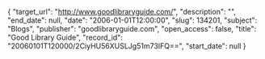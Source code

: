 {
  "target_url": "http://www.goodlibraryguide.com/", 
  "description": "", 
  "end_date": null, 
  "date": "2006-01-01T12:00:00", 
  "slug": 134201, 
  "subject": "Blogs", 
  "publisher": "goodlibraryguide.com", 
  "open_access": false, 
  "title": "Good Library Guide", 
  "record_id": "20060101T120000/2CiyHU56XUSLJg51m73IFQ==", 
  "start_date": null
}


